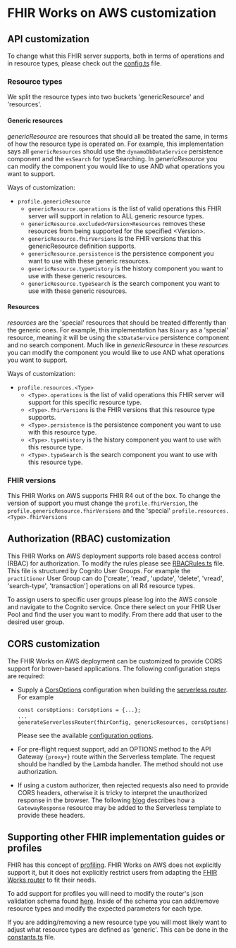 # FHIR Works on AWS customization

## API customization

To change what this FHIR server supports, both in terms of operations and in resource types, please check out the [config.ts](src/config.ts) file.

### Resource types

We split the resource types into two buckets 'genericResource' and 'resources'.

#### Generic resources

_genericResource_ are resources that should all be treated the same, in terms of how the resource type is operated on. For example, this implementation says all `genericResources` should use the `dynamoDbDataService` persistence component and the `esSearch` for typeSearching. In _genericResource_ you can modify the component you would like to use AND what operations you want to support.

Ways of customization:

- `profile.genericResource`
  - `genericResource.operations` is the list of valid operations this FHIR server will support in relation to ALL generic resource types.
  - `genericResource.excluded<Version>Resources` removes these resources from being supported for the specified \<Version\>.
  - `genericResource.fhirVersions` is the FHIR versions that this genericResource definition supports.
  - `genericResource.persistence` is the persistence component you want to use with these generic resources.
  - `genericResource.typeHistory` is the history component you want to use with these generic resources.
  - `genericResource.typeSearch` is the search component you want to use with these generic resources.

#### Resources

_resources_ are the 'special' resources that should be treated differently than the generic ones. For example, this implementation has `Binary` as a 'special' resource, meaning it will be using the `s3DataService` persistence component and no search component. Much like in _genericResource_ in these _resources_ you can modify the component you would like to use AND what operations you want to support.

Ways of customization:

- `profile.resources.<Type>`
  - `<Type>.operations` is the list of valid operations this FHIR server will support for this specific resource type.
  - `<Type>.fhirVersions` is the FHIR versions that this resource type supports.
  - `<Type>.persistence` is the persistence component you want to use with this resource type.
  - `<Type>.typeHistory` is the history component you want to use with this resource type.
  - `<Type>.typeSearch` is the search component you want to use with this resource type.

### FHIR versions

This FHIR Works on AWS supports FHIR R4 out of the box. To change the version of support you must change the `profile.fhirVersion`, the `profile.genericResource.fhirVersions` and the 'special' `profile.resources.<Type>.fhirVersions`

## Authorization (RBAC) customization

This FHIR Works on AWS deployment supports role based access control (RBAC) for authorization. To modify the rules please see [RBACRules.ts](src/RBACRules.ts) file. This file is structured by Cognito User Groups. For example the `practitioner` User Group can do ['create', 'read', 'update', 'delete', 'vread', 'search-type', 'transaction'] operations on all R4 resource types.

To assign users to specific user groups please log into the AWS console and navigate to the Cognito service. Once there select on your FHIR User Pool and find the user you want to modify. From there add that user to the desired user group.

## CORS customization			
			
The FHIR Works on AWS deployment can be customized to provide CORS support for brower-based applications.  The following configuration steps are required:
* Supply a [CorsOptions](https://github.com/DefinitelyTyped/DefinitelyTyped/blob/master/types/cors/index.d.ts) configuration when building the [serverless router](src/index.ts).  For example
    ```
    const corsOptions: CorsOptions = {...};
    ...
    generateServerlessRouter(fhirConfig, genericResources, corsOptions)
    ```
    Please see the available [configuration options](https://www.npmjs.com/package/cors#configuration-options).
			
* For pre-flight request support, add an OPTIONS method to the API Gateway `{proxy+}` route within the Serverless template.  The request should be handled by the Lambda handler.  The method should not use authorization.
* If using a custom authorizer, then rejected requests also need to provide CORS headers, otherwise it is tricky to interpret the unauthorized response in the browser.  The following [blog](https://www.serverless.com/blog/cors-api-gateway-survival-guide) describes how a `GatewayResponse` resource may be added to the Serverless template to provide these headers.

## Supporting other FHIR implementation guides or profiles

FHIR has this concept of [profiling](https://www.hl7.org/fhir/profiling.html). FHIR Works on AWS does not explicitly support it, but it does not explicitly restrict users from adapting the [FHIR Works router](https://github.com/awslabs/fhir-works-on-aws-routing) to fit their needs.

To add support for profiles you will need to modify the router's json validation schema found [here](https://github.com/awslabs/fhir-works-on-aws-routing/tree/mainline/src/router/validation/schemas). Inside of the schema you can add/remove resource types and modify the expected parameters for each type.

If you are adding/removing a new resource type you will most likely want to adjust what resource types are defined as 'generic'. This can be done in the [constants.ts](src/constants.ts) file.
